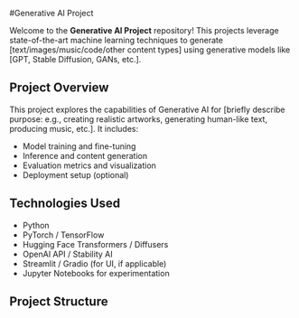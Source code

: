#Generative AI Project

Welcome to the **Generative AI Project** repository! This projects leverage state-of-the-art machine learning techniques to generate [text/images/music/code/other content types] using generative models like [GPT, Stable Diffusion, GANs, etc.].

## Project Overview

This project explores the capabilities of Generative AI for [briefly describe purpose: e.g., creating realistic artworks, generating human-like text, producing music, etc.]. It includes:

- Model training and fine-tuning
- Inference and content generation
- Evaluation metrics and visualization
- Deployment setup (optional)

## Technologies Used

- Python 
- PyTorch / TensorFlow
- Hugging Face Transformers / Diffusers
- OpenAI API / Stability AI
- Streamlit / Gradio (for UI, if applicable)
- Jupyter Notebooks for experimentation

## Project Structure

